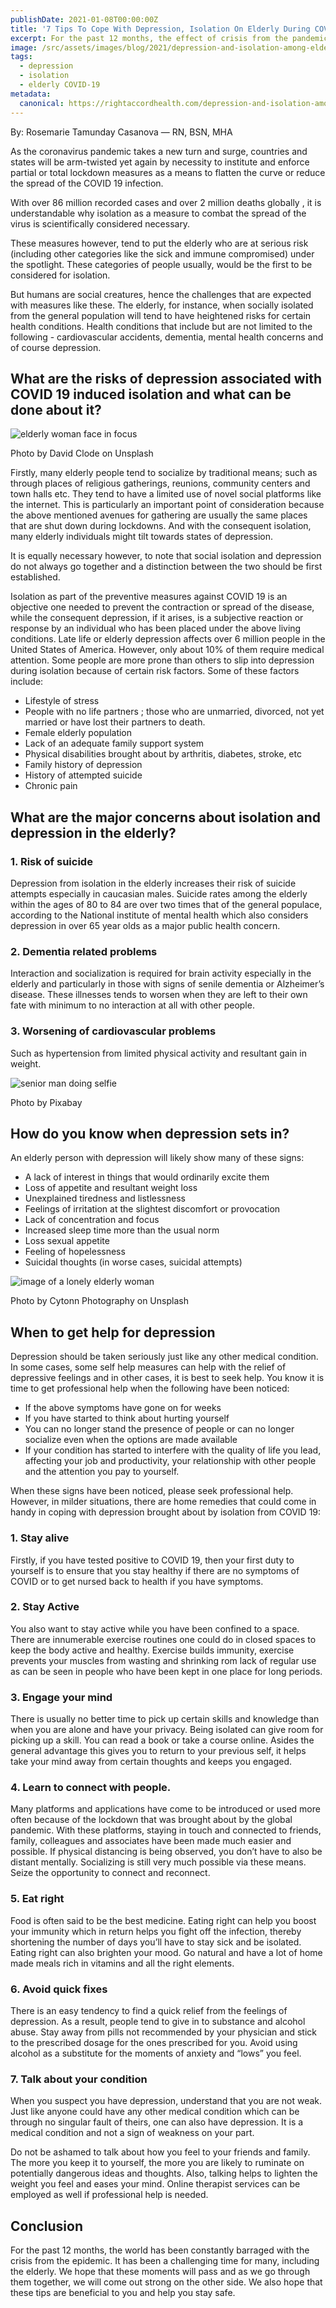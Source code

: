 ```yaml
---
publishDate: 2021-01-08T00:00:00Z
title: '7 Tips To Cope With Depression, Isolation On Elderly During COVID-19'
excerpt: For the past 12 months, the effect of crisis from the pandemic has been challenging for many, including the elderly. We hope that these tips will truly benefit them.
image: /src/assets/images/blog/2021/depression-and-isolation-among-elderly.jpg
tags:
  - depression
  - isolation
  - elderly COVID-19
metadata:
  canonical: https://rightaccordhealth.com/depression-and-isolation-among-elderly
---
```




By: Rosemarie Tamunday Casanova — RN, BSN, MHA


As the coronavirus pandemic takes a new turn and surge, countries and states will be arm-twisted yet again by necessity to institute and enforce partial or total lockdown measures as a means to flatten the curve or reduce the spread of the COVID 19 infection.

With over 86 million recorded cases and over 2 million deaths globally , it is understandable why isolation as a measure to combat the spread of the virus is scientifically considered necessary.

These measures however, tend to put the elderly who are at serious risk (including other categories like the sick and immune compromised) under the spotlight. These categories of people usually, would be the first to be considered for isolation.

But humans are social creatures, hence the challenges that are expected with measures like these. The elderly, for instance, when socially isolated from the general population will tend to have heightened risks for certain health conditions. Health conditions that include but are not limited to the following - cardiovascular accidents, dementia, mental health concerns and of course depression.

What are the risks of depression associated with COVID 19 induced isolation and what can be done about it?
----------------------------------------------------------------------------------------------------------

![elderly woman face in focus](/src/assets/images/blog/2021/grandma.jpg)

Photo by David Clode on Unsplash

Firstly, many elderly people tend to socialize by traditional means; such as through places of religious gatherings, reunions, community centers and town halls etc. They tend to have a limited use of novel social platforms like the internet. This is particularly an important point of consideration because the above mentioned avenues for gathering are usually the same places that are shut down during lockdowns. And with the consequent isolation, many elderly individuals might tilt towards states of depression.

It is equally necessary however, to note that social isolation and depression do not always go together and a distinction between the two should be first established.

Isolation as part of the preventive measures against COVID 19 is an objective one needed to prevent the contraction or spread of the disease, while the consequent depression, if it arises, is a subjective reaction or response by an individual who has been placed under the above living conditions. Late life or elderly depression affects over 6 million people in the United States of America. However, only about 10% of them require medical attention. Some people are more prone than others to slip into depression during isolation because of certain risk factors. Some of these factors include:

*   Lifestyle of stress
*   People with no life partners ; those who are unmarried, divorced, not yet married or have lost their partners to death.
*   Female elderly population
*   Lack of an adequate family support system
*   Physical disabilities brought about by arthritis, diabetes, stroke, etc
*   Family history of depression
*   History of attempted suicide
*   Chronic pain

What are the major concerns about isolation and depression in the elderly?
--------------------------------------------------------------------------

### 1\. Risk of suicide

Depression from isolation in the elderly increases their risk of suicide attempts especially in caucasian males. Suicide rates among the elderly within the ages of 80 to 84 are over two times that of the general populace, according to the National institute of mental health which also considers depression in over 65 year olds as a major public health concern.

### 2\. Dementia related problems

Interaction and socialization is required for brain activity especially in the elderly and particularly in those with signs of senile dementia or Alzheimer’s disease. These illnesses tends to worsen when they are left to their own fate with minimum to no interaction at all with other people.

### 3\. Worsening of cardiovascular problems

Such as hypertension from limited physical activity and resultant gain in weight.

![senior man doing selfie](/src/assets/images/blog/2021/depressed-person.jpg)

Photo by Pixabay

How do you know when depression sets in?
----------------------------------------

An elderly person with depression will likely show many of these signs:

*   A lack of interest in things that would ordinarily excite them
*   Loss of appetite and resultant weight loss
*   Unexplained tiredness and listlessness
*   Feelings of irritation at the slightest discomfort or provocation
*   Lack of concentration and focus
*   Increased sleep time more than the usual norm
*   Loss sexual appetite
*   Feeling of hopelessness
*   Suicidal thoughts (in worse cases, suicidal attempts)

![image of a lonely elderly woman](/src/assets/images/blog/2021/woman-beside-the-glass-wall.jpg)

Photo by Cytonn Photography on Unsplash

When to get help for depression
-------------------------------

Depression should be taken seriously just like any other medical condition. In some cases, some self help measures can help with the relief of depressive feelings and in other cases, it is best to seek help. You know it is time to get professional help when the following have been noticed:

*   If the above symptoms have gone on for weeks
*   If you have started to think about hurting yourself
*   You can no longer stand the presence of people or can no longer socialize even when the options are made available
*   If your condition has started to interfere with the quality of life you lead, affecting your job and productivity, your relationship with other people and the attention you pay to yourself.

When these signs have been noticed, please seek professional help. However, in milder situations, there are home remedies that could come in handy in coping with depression brought about by isolation from COVID 19:

### 1\. Stay alive

Firstly, if you have tested positive to COVID 19, then your first duty to yourself is to ensure that you stay healthy if there are no symptoms of COVID or to get nursed back to health if you have symptoms.

### 2\. Stay Active

You also want to stay active while you have been confined to a space. There are innumerable exercise routines one could do in closed spaces to keep the body active and healthy. Exercise builds immunity, exercise prevents your muscles from wasting and shrinking rom lack of regular use as can be seen in people who have been kept in one place for long periods.

### 3\. Engage your mind

There is usually no better time to pick up certain skills and knowledge than when you are alone and have your privacy. Being isolated can give room for picking up a skill. You can read a book or take a course online. Asides the general advantage this gives you to return to your previous self, it helps take your mind away from certain thoughts and keeps you engaged.

### 4\. Learn to connect with people.

Many platforms and applications have come to be introduced or used more often because of the lockdown that was brought about by the global pandemic. With these platforms, staying in touch and connected to friends, family, colleagues and associates have been made much easier and possible. If physical distancing is being observed, you don’t have to also be distant mentally. Socializing is still very much possible via these means. Seize the opportunity to connect and reconnect.

### 5\. Eat right

Food is often said to be the best medicine. Eating right can help you boost your immunity which in return helps you fight off the infection, thereby shortening the number of days you’ll have to stay sick and be isolated. Eating right can also brighten your mood. Go natural and have a lot of home made meals rich in vitamins and all the right elements.

### 6\. Avoid quick fixes

There is an easy tendency to find a quick relief from the feelings of depression. As a result, people tend to give in to substance and alcohol abuse. Stay away from pills not recommended by your physician and stick to the prescribed dosage for the ones prescribed for you. Avoid using alcohol as a substitute for the moments of anxiety and “lows” you feel.

### 7\. Talk about your condition

When you suspect you have depression, understand that you are not weak. Just like anyone could have any other medical condition which can be through no singular fault of theirs, one can also have depression. It is a medical condition and not a sign of weakness on your part.

Do not be ashamed to talk about how you feel to your friends and family. The more you keep it to yourself, the more you are likely to ruminate on potentially dangerous ideas and thoughts. Also, talking helps to lighten the weight you feel and eases your mind. Online therapist services can be employed as well if professional help is needed.

Conclusion
----------

For the past 12 months, the world has been constantly barraged with the crisis from the epidemic. It has been a challenging time for many, including the elderly. We hope that these moments will pass and as we go through them together, we will come out strong on the other side. We also hope that these tips are beneficial to you and help you stay safe.

